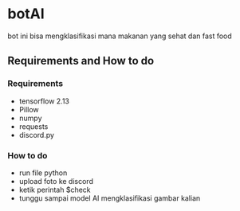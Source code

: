 # botAI
bot ini bisa mengklasifikasi mana  makanan yang sehat dan fast food

##  Requirements and How to do
### Requirements
* tensorflow 2.13
* Pillow
* numpy
* requests
* discord.py
### How to do
* run file python
* upload foto ke discord
* ketik perintah $check
* tunggu sampai model AI mengklasifikasi gambar kalian
